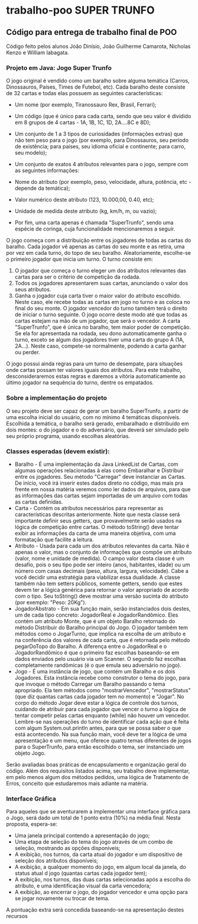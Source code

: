 # trabalho-poo SUPER TRUNFO

## Código para entrega de trabalho final de POO

Código feito pelos alunos João Dinísio, João Guilherme Camarota, Nicholas Kenzo e William Iabagata.

### Projeto em Java: Jogo Super Trunfo

O jogo original é vendido como um baralho sobre alguma temática (Carros,
Dinossauros, Países, Times de Futebol, etc). Cada baralho deste consiste de 32 cartas e
todas elas possuem as seguintes características:

- Um nome (por exemplo, Tiranossauro Rex, Brasil, Ferrari);
- Um código (que é único para cada carta, sendo que seu valor é dividido em 8 grupos
de 4 cartas - 1A, 1B, 1C, 1D, 2A….8C e 8D);
- Um conjunto de 1 a 3 tipos de curiosidades (informações extras) que não tem peso
para o jogo (por exemplo, para Dinossauros, seu período de existência; para países,
seu idioma oficial e continente; para carro, seu modelo);
- Um conjunto de exatos 4 atributos relevantes para o jogo, sempre com as seguintes
informações:

 - Nome do atributo (por exemplo, peso, velocidade, altura, potência, etc -
depende da temática);
 - Valor numérico deste atributo (123, 10.000,00, 0.40, etc);
 - Unidade de medida deste atributo (kg, km/h, m, ou vazio);

- Por fim, uma carta apenas é chamada "SuperTrunfo", sendo uma espécie de
coringa, cuja funcionalidade mencionaremos a seguir.

O jogo começa com a distribuição entre os jogadores de todas as cartas do baralho.
Cada jogador vê apenas as cartas do seu monte e as retira, uma por vez em cada turno, do
topo de seu baralho. Aleatoriamente, escolhe-se o primeiro jogador que inicia um turno. O
turno consiste em:

1. O jogador que começa o turno eleger um dos atributos relevantes das cartas para
ser o critério de competição da rodada.
2. Todos os jogadores apresentarem suas cartas, anunciando o valor dos seus
atributos.
3. Ganha o jogador cuja carta tiver o maior valor do atributo escolhido. Neste caso, ele
recebe todas as cartas em jogo no turno e as coloca no final do seu monte.
O jogador vencedor do turno também terá o direito de iniciar o turno seguinte. O jogo ocorre
deste modo até que todas as cartas estejam na mão de um jogador, que será o vencedor.
A carta "SuperTrunfo", que é única no baralho, tem maior poder de competição. Se
ela for apresentada na rodada, seu dono automaticamente ganha o turno, exceto se algum
dos jogadores tiver uma carta do grupo A (1A, 2A…). Neste caso, compete-se normalmente,
podendo a carta ganhar ou perder.

O jogo possui ainda regras para um turno de desempate, para situações onde cartas
possam ter valores iguais dos atributos. Para este trabalho, desconsideraremos estas
regras e daremos a vitória automaticamente ao último jogador na sequência do turno,
dentre os empatados.

### Sobre a implementação do projeto

O seu projeto deve ser capaz de gerar um baralho SuperTrunfo, a partir de uma
escolha inicial do usuário, com no mínimo 4 temáticas disponíveis. Escolhida a temática, o
baralho será gerado, embaralhado e distribuído em dois montes: o do jogador e o do
adversário, que deverá ser simulado pelo seu próprio programa, usando escolhas
aleatórias.

### Classes esperadas (devem existir):

- Baralho - É uma implementação da Java LinkedList de Cartas, com algumas
operações relacionadas à elas como Embaralhar e Distribuir entre os
jogadores. Seu método "Carregar" deve instanciar as Cartas. De início, você irá
inserir estes dados direto no código, mas mais pra frente em nossa matéria veremos
como ler dados de arquivos, para que as informações das cartas sejam importadas
de um arquivo com todas as cartas definidas.
- Carta - Contém os atributos necessários para representar as características
descritas anteriormente. Note que nesta classe será importante definir seus getters,
que provavelmente serão usados na lógica de competição entre cartas. O método
toString() deve tentar exibir as informações da carta de uma maneira objetiva,
com uma formatação que facilite a leitura.
- Atributo - Usada para cada um dos atributos relevantes da carta. Não é apenas o
valor, mas o conjunto de informações que compõe um atributo (valor, nome e
unidade de medida). O campo valor desta classe é um desafio, pois o seu tipo
pode ser inteiro (anos, habitantes, idade) ou um número com casas decimais (peso,
altura, largura, velocidade). Cabe a você decidir uma estratégia para viabilizar essa
dualidade. A classe também não tem setters públicos, somente getters, sendo que
estes devem ter a lógica genérica para retornar o valor apropriado de acordo com o
tipo. Seu toString() deve mostrar uma versão sucinta do atributo (por exemplo:
"Peso: 20Kg").
- JogadorAbstrato - Em sua função main, serão instanciados dois destes, um de
cada tipo concreto: JogadorReal e JogadorRandômico. Eles contém um atributo
Monte, que é um objeto Baralho retornado do método Distribuir do Baralho
principal do Jogo. O jogador também tem métodos como o JogarTurno, que
implica na escolha de um atributo e na conferência dos valores de cada carta, que é
retornada pelo método pegarDoTopo do Baralho. A diferença entre o
JogadorReal e o JogadorRandômico é que o primeiro faz escolhas
baseando-se em dados enviados pelo usuário via um Scanner. O segundo faz
escolhas completamente randômicas (é o que emula seu adversário no jogo).
- Jogo - É uma instância de jogo, que contém um Baralho e os dois Jogadores.
Esta instância recebe como construtor o tema do jogo, para que invoque o método
Carregar um Baralho passando o tema apropriado. Ela tem métodos como
"mostrarVencedor", "mostrarStatus" (que diz quantas cartas cada jogador
tem no momento) e "Jogar". No corpo do método Jogar deve estar a lógica de
controle dos turnos, cuidando de atribuir para cada jogador que vencer o turno a
lógica de tentar competir pelas cartas enquanto (while) não houver um vencedor.
Lembre-se nas operações do turno de identificar cada ação que é feita com algum
System.out.println antes, para que se possa saber o que está acontecendo.
Na sua função main, você deve ter a lógica de uma apresentação e um menu, que oferece
quatro temas diferentes de jogos para o SuperTrunfo, para então escolhido o tema, ser
instanciado um objeto Jogo.

Serão avaliadas boas práticas de encapsulamento e organização geral do código.
Além dos requisitos listados acima, seu trabalho deve implementar, em pelo menos algum
dos métodos pedidos, uma lógica de Tratamento de Erros, conceito que estudaremos mais
adiante na matéria.

### Interface Gráfica

Para aqueles que se aventurarem a implementar uma interface gráfica para o Jogo, será
dado um total de 1 ponto extra (10%) na média final. Nesta proposta, espera-se:

- Uma janela principal contendo a apresentação do jogo;
- Uma etapa de seleção do tema do jogo através de um combo de seleção, mostrando
as opções disponíveis;
- A exibição, nos turnos, da carta atual do jogador e um dispositivo de seleção dos
atributos disponíveis;
- A exibição, a qualquer momento do jogo, em algum local da janela, do status atual d
jogo (quantas cartas cada jogador tem);
- A exibição, nos turnos, das duas cartas selecionadas após a escolha do atributo, e
uma identificação visual da carta vencedora;
- A exibição, ao encerrar o jogo, do jogador vencedor e uma opção para se jogar
novamente ou trocar de tema.

A pontuação extra será concedida baseando-se na apresentação destes recursos

